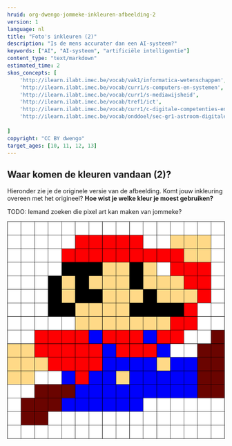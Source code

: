 ```yaml
---
hruid: org-dwengo-jommeke-inkleuren-afbeelding-2
version: 1
language: nl
title: "Foto's inkleuren (2)"
description: "Is de mens accurater dan een AI-systeem?"
keywords: ["AI", "AI-systeem", "artificiële intelligentie"]
content_type: "text/markdown"
estimated_time: 2
skos_concepts: [
    'http://ilearn.ilabt.imec.be/vocab/vak1/informatica-wetenschappen', 
    'http://ilearn.ilabt.imec.be/vocab/curr1/s-computers-en-systemen',
    'http://ilearn.ilabt.imec.be/vocab/curr1/s-mediawijsheid',
    'http://ilearn.ilabt.imec.be/vocab/tref1/ict',
    'http://ilearn.ilabt.imec.be/vocab/curr1/c-digitale-competenties-en-mediawijsheid',
    'http://ilearn.ilabt.imec.be/vocab/onddoel/sec-gr1-astroom-digitale-competenties-en-mediawijsheid-4.5',

]
copyright: "CC BY dwengo"
target_ages: [10, 11, 12, 13]
---
```



## Waar komen de kleuren vandaan (2)?

Hieronder zie je de originele versie van de afbeelding. Komt jouw inkleuring overeen met het origineel? **Hoe wist je welke kleur je moest gebruiken?**


TODO: Iemand zoeken die pixel art kan maken van jommeke?

![Mario](img/image2.png)
